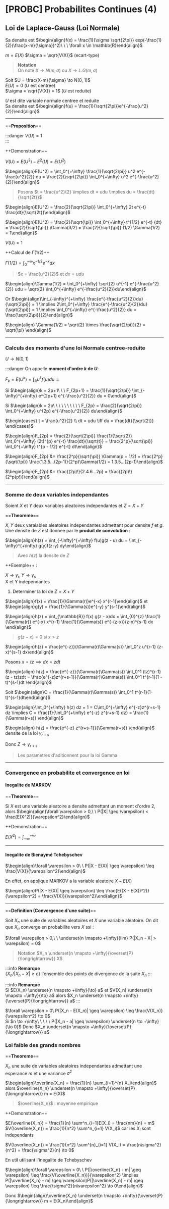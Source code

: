 [PROBC] Probabilites Continues (4)
===

## Loi de Laplace-Gauss (Loi Normale)

Sa densite est $\begin{align}f(x) = \frac{1}{\sigma \sqrt{2\pi}} exp(-\frac{1}{2}(\frac{x-m}{\sigma})^2)\ \ \ \forall x \in \mathbb{R}\end{align}$

$m= E(X)$
$\sigma = \sqrt{V(X)}$ (ecart-type)

> **Notation**  
> On note $X \to N(m, \sigma)$ ou $X \to L.G(m, \sigma)$

Soit $U = \frac{X-m}{\sigma} \to N(0, 1)$  
$E(U) = 0$ ($U$ est centree)  
$\sigma = \sqrt{V(X)} = 1$ ($U$ est reduite)

$U$ est dite variable normale centree et reduite  
Sa densite est $\begin{align}f(u) = \frac{1}{\sqrt{2\pi}}e^{-\frac{u^2}{2}}\end{align}$

-------------------
==**Proposition**==

:::danger
$V(U) = 1$  
:::

++Demonstration++  

$V(U) = E(U^2) - E^2(U) = E(U^2)$  

$\begin{align}E(U^2) = \int_0^{+\infty} \frac{1}{\sqrt{2\pi}} u^2 e^{-\frac{u^2}{2}} du = \frac{2}{\sqrt{2\pi}} \int_0^{+\infty} u^2 e^{-\frac{u^2}{2}}\end{align}$

> Posons $t = \frac{u^2}{2} \implies dt = udu \implies du = \frac{dt}{\sqrt{2t}}$

$\begin{align}E(U^2) = \frac{2}{\sqrt{2\pi}} \int_0^{+\infty} 2t e^{-t} \frac{dt}{\sqrt{2t}}\end{align}$

$\begin{align}E(U^2) = \frac{2}{\sqrt{\pi}} \int_0^{+\infty} t^{1/2} e^{-t} {dt} = \frac{2}{\sqrt{\pi}} \Gamma(3/2) = \frac{2}{\sqrt{\pi}} (1/2) \Gamma(1/2) = 1\end{align}$

$V(U) = 1$

++Calcul de $\Gamma(1/2)$++  

$\Gamma(1/2) = \int_0^{+\infty} x^{-1/2} e^{-x}dx$

> $x = \frac{u^2}{2}$ et $dx = udu$

$\begin{align}\Gamma(1/2) = \int_0^{+\infty} \sqrt{2} u^{-1} e^{-\frac{u^2}{2}} udu = \sqrt{2} \int_0^{+\infty} e^{-\frac{u^2}{2}}du\end{align}$

Or $\begin{align}\int_{-\infty}^{+\infty} \frac{e^{-\frac{u^2}{2}}du}{\sqrt{2\pi}} = 1 \implies 2\int_0^{+\infty} \frac{e^{-\frac{u^2}{2}}du}{\sqrt{2\pi}} = 1 \implies \int_0^{+\infty} e^{-\frac{u^2}{2}} du = \frac{\sqrt{2\pi}}{2}\end{align}$

$\begin{align} \Gamma(1/2) = \sqrt{2} \times \frac{\sqrt{2\pi}}{2} = \sqrt{\pi} \end{align}$

-----------
### Calculs des moments d'une loi Normale centree-reduite

$U \to N(0, 1)$  

:::danger
On appelle **moment d'ordre $k$ de $U$**:  

$F_k = E(U^k) = \int_{\mathbb{R}} u^k f(u) du$
:::

Si $\begin{align}k = 2p+1\ \ \ F_{2p+1} = \frac{1}{\sqrt{2\pi}} \int_{-\infty}^{+\infty} e^{2p+1} e^{-\frac{u^2}{2}} du = 0\end{align}$

Si $\begin{align}k = 2p\ \ \ \ \ \ \ \ \ \ F_{2p} = \frac{2}{\sqrt{2\pi}} \int_0^{+\infty} u^{2p} e^{-\frac{u^2}{2}} du\end{align}$

$\begin{cases} t = \frac{u^2}{2} \\ dt = udu \iff du = \frac{dt}{\sqrt{2t}} \end{cases}$

$\begin{align}F_{2p} = \frac{2}{\sqrt{2\pi}} \frac{1}{\sqrt{2}} \int_0^{+\infty} (2t)^{p} e^{-t} \frac{dt}{\sqrt{t}} = \frac{2^p}{\sqrt{\pi}} \int_0^{+\infty} t^{p - 1/2} e^{-t} dt\end{align}$

$\begin{align}F_{2p} &= \frac{2^p}{\sqrt{\pi}} \Gamma(p + 1/2) = \frac{2^p}{\sqrt{\pi}} \frac{1.3.5...(2p-1)}{2^p}\Gamma(1/2) = 1.3.5...(2p-1)\end{align}$

$\begin{align}F_{2p} &= \frac{(2p)!}{2.4.6...2p} = \frac{(2p)!}{2^p(p!)}\end{align}$

-----------------------------------------
### Somme de deux variables independantes

Soient $X$ et $Y$ deux variables aleatoires independantes et $Z = X + Y$

==**Theoreme**==  

$X, Y$ deux varaiables aleatoires independantes admettant pour densite $f$ et $g$.  
Une densite de $Z$ est donnee par le **produit de convolution** : 

$\begin{align}h(z) = \int_{-\infty}^{+\infty} f(u)g(z - u) du = \int_{-\infty}^{+\infty} g(y)f(z-y) dy\end{align}$
> Avec $h(z)$ la densite de $Z$

++Exemple++ : 

$X \to \gamma_r, Y \to \gamma_s$  
X et Y independantes  

1. Determiner la loi de $Z = X + Y$

$\begin{align}f(x) = \frac{1}{\Gamma(r)}e^{-x} x^{r-1}\end{align}$ et $\begin{align}g(y) = \frac{1}{\Gamma(s)}e^{-y} y^{s-1}\end{align}$

$\begin{align}h(z) = \int_{\mathbb{R}} f(x) g(z - x)dx = \int_{0}^{z} \frac{1}{\Gamma(r)} e^{-x} x^{r-1} \frac{1}{\Gamma(s)} e^{-(z-x)}(z-x)^{s-1} dx \end{align}$

> $g(z-x) = 0$ si $x > z$
 
$\begin{align}h(z) = \frac{e^{-z}}{\Gamma(r)\Gamma(s)} \int_0^z u^{r-1} (z-x)^{s-1} dx\end{align}$

Posons $x = tz \implies dx = zdt$

$\begin{align} h(z) = \frac{e^{-z}}{\Gamma(r)\Gamma(s)} \int_0^1 (tz)^{r-1}(z - tz)zdt = \frac{e^{-z}z^{r+s-1}}{\Gamma(r)\Gamma(s)} \int_0^1 t^{r-1}(1 - t)^{s-1}dt \end{align}$

Soit $\begin{align}C = \frac{1}{\Gamma(r)\Gamma(s)} \int_0^1 t^{r-1}(1-t)^{s-1}dt\end{align}$

$\begin{align}\int_0^{+\infty} h(z) dz = 1 = C\int_0^{+\infty} e^{-z}z^{r+s-1} dz \implies C = \frac{1}{\int_0^{+\infty} e^{-z} z^{r+s-1} dz} = \frac{1}{\Gamma(r+s)} \end{align}$

$\begin{align}  h(z) = \frac{e^{-z} z^{r+s-1}}{\Gamma(r+s)} \end{align}$ densite de la loi $\gamma_{r+s}$  

Donc $Z \to \gamma_{r+s}$

> Les parametres d'aditionnent pour la loi Gamma

---------------
### Convergence en probabilite et convergence en loi

#### Inegalite de MARKOV

==**Theoreme**==

Si $X$ est une variable aleatoire a densite admettant un moment d'ordre 2, alors $\begin{align}\forall \varepsilon > 0,\ \ P(|X| \geq \varepsilon) < \frac{E(X^2)}{\varepsilon^2}\end{align}$

++Demonstration++ 

$E(X^2) = \int^{+\infty}_{-\infty}$

-------------------------------------
#### Inegalite de Bienaymé Tchebyschev

$\begin{align}\forall \varepsilon > 0\ \ P(|X - E(X)| \geq \varepsilon) \leq \frac{V(X)}{\varepsilon^2}\end{align}$

En effet, on applique MARKOV a la variable aleatoire $X -E(X)$

$\begin{align}P(|X - E(X)| \geq \varepsilon) \leq \frac{E((X - E(X))^2)}{\varepsilon^2} = \frac{V(X)}{\varepsilon^2}\end{align}$

--------------------------------------------
==**Definition (Convergence d'une suite)**==

Soit $X_n$ une suite de variables aleatoires et $X$ une variable aleatoire. On dit que $X_n$ converge en probabilite vers $X$ ssi : 

$\forall \varepsilon > 0,\ \ \underset{n \mapsto +\infty}{lim} P(|X_n - X| > \varepsilon) = 0$  
> Notation $X_n \underset{n \mapsto +\infty}{\overset{P}{\longrightarrow}} X$

:::info
**Remarque**  
$\{ X_n / |X_n - X| \geq \varepsilon \}$ l'ensemble des points de divergence de la suite $X_n$
:::

:::info
**Remarque**  
Si $E(X_n) \underset{n \mapsto +\infty}{\to} a$ et $V(X_n) \underset{n \mapsto +\infty}{\to} a$ alors $X_n \underset{n \mapsto +\infty}{\overset{P}{\longrightarrow}} a$
:::

$\forall \varepsilon > 0\ P(|X_n - E(X_n)| \geq \varepsilon) \leq \frac{V(X_n)}{\varepsilon^2} \to 0$  
Si $n \to +\infty\ \ \ \ \ P(|X_n - a| \geq \varepsilon) \underset{n \to +\infty}{\to 0}$ Donc $X_n \underset{n \mapsto +\infty}{\overset{P}{\longrightarrow}} a$

### Loi faible des grands nombres

==**Theoreme**==

$X_n$ une suite de variables aleatoires independantes admettant une esperance $m$ et une variance $\sigma^2$

$\begin{align}\overline{X_n} = \frac{1}{n} \sum_{i=1}^{n} X_i\end{align}$ alors $\overline{X_n} \underset{n \mapsto +\infty}{\overset{P}{\longrightarrow}} m = E(X)$
> $\overline{X_n}$ : moyenne empirique

++Demonstration++  

$E(\overline{X_n}) = \frac{1}{n} \sum^n_{i=1}E(X_i) = \frac{nm}{n} = m$  
$V(\overline{X_n}) = \frac{1}{n^2} \sum^n_{i=1} V(X_i)$ car les $X_i$ sont independants  

$V(\overline{X_n}) = \frac{1}{n^2} \sum^{n}_{i=1} V(X_i) = \frac{n\sigma^2}{n^2} = \frac{\sigma^2}{n} \to 0$  

En util utilisant l'inegalite de Tchebyschev 

$\begin{align}\forall \varepsilon > 0\ \ P(|\overline{X_n} - m| \geq \varepsilon) \leq \frac{V(\overline{X_n})}{\varepsilon^2} \implies P(|\overline{X_n} - m| \geq \varepsilon)P(|\overline{X_n} - m| \geq \varepsilon) \leq \frac{\sigma^2}{n\varepsilon^2} \to 0\end{align}$

Donc $\begin{align}\overline{X_n} \underset{n \mapsto +\infty}{\overset{P}{\longrightarrow}} m = E(X_n)\end{align}$